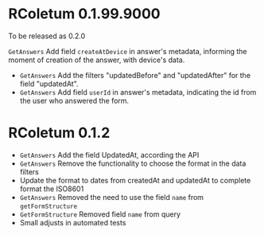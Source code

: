 # RColetum 0.1.99.9000

To be released as 0.2.0

`GetAnswers` Add field `createAtDevice` in answer's metadata, informing the
moment of creation of the answer, with device's data.
* `GetAnswers` Add the filters "updatedBefore" and "updatedAfter" for the field
"updatedAt".
* `GetAnswers` Add field `userId` in answer's metadata, indicating the id from 
the user who answered the form.

# RColetum 0.1.2

* `GetAnswers` Add the field UpdatedAt, according the API
* `GetAnswers` Remove the functionality to choose the format in the data filters 
* Update the format to dates from createdAt and updatedAt to complete format the
  ISO8601
* `GetAnswers` Removed the need to use the field `name` from `getFormStructure`
* `GetFormStructure` Removed field `name` from query
* Small adjusts in automated tests
